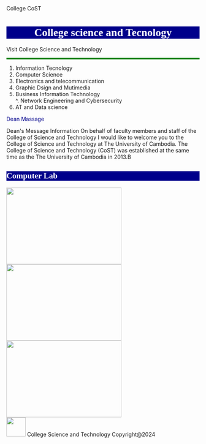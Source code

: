 <!DOCTYPE html>
<html>
<tittle> College CoST </tittle>
<head>
<link rel="icon" type="image/x-icon" href="images/icon.jpg">
</head
<body style = "background-color:lightgray;"> <!background-->
<h1 style="background-color:darkblue; color:white; border=2px solid green;font-family:DaunPenh;font-size 200%; text-align: ;text-align:center;">College science and Tecnology
</h1>
<a "https://cost.uc.edu.kh"> Visit College Science and Technology</a>
<p style="color:darkblue; border:2px solid green;">

1. Information Tecnology<br>
2. Computer Science<br>
3. Electronics and telecommunication<br>
4. Graphic Dsign and Mutimedia<br>
5. Business Information Technology<br>
^. Network Engineering and Cybersecurity<br>
7. AT and Data science </p>
<p style="color:darkblue">
Dean Massage

Dean's Message Information On behalf of faculty members and staff of the College of Science and Technology I would like to welcome you to the College of Science and Technology at The University of Cambodia.
The College of Science and Technology (CoST) was established at the same time as the The University of Cambodia in 2013.B </p>
<h2 style="background-color:darkblue; color: white;border2px solid green;font-family:DaunPenh;font-size 250%; text-align center;">Computer Lab</h2>
<img src="images/uc1.jpg" width="300" height="200">
<img src="images/uc2.jpg" width="300" height="200">
<img src="images/uc3.jpg" width="300" height="200">

</body>
<footer>
<img src="images/icon.jpg" width="50" height="50">
College Science and Technology Copyright@2024 
</footer>
</html>
